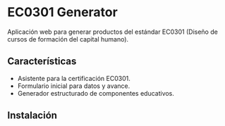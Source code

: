 # EC0301 Generator

Aplicación web para generar productos del estándar EC0301 (Diseño de cursos de formación del capital humano).

## Características

- Asistente para la certificación EC0301.
- Formulario inicial para datos y avance.
- Generador estructurado de componentes educativos.

## Instalación

